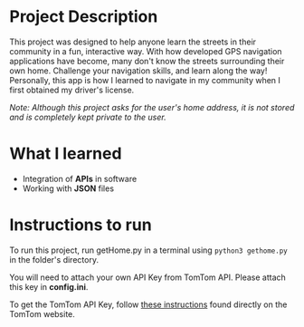 # Project Description
This project was designed to help anyone learn the streets in their community in a fun, interactive way. With how developed GPS navigation applications have become, many don't know the streets surrounding their own home. Challenge your navigation skills, and learn along the way! Personally, this app is how I learned to navigate in my community when I first obtained my driver's license.


*Note: Although this project asks for the user's home address, it is not stored and is completely kept private to the user.*

# What I learned
* Integration of **APIs** in software
* Working with **JSON** files

# Instructions to run
To run this project, run getHome.py in a terminal using ```python3 gethome.py``` in the folder's directory.

You will need to attach your own API Key from TomTom API. Please attach this key in **config.ini**.

To get the TomTom API Key, follow [these instructions](https://developer.tomtom.com/knowledgebase/platform/articles/how-to-get-an-tomtom-api-key/) found directly on the TomTom website.

